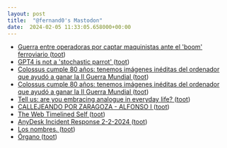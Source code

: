 ```yaml
---
layout: post
title:  "@fernand0's Mastodon"
date:  2024-02-05 11:33:05.658000+00:00
---
```

*  [Guerra entre operadoras por captar maquinistas ante el 'boom' ferroviario ](https://www.diariosur.es/economia/guerra-operadoras-captar-maquinistas-ante-boom-ferroviario-20240128190255-ntrc.html#vca=diariosu) ([toot](https://mastodon.social/@fernand0/111878654240924676))
*  [GPT4 is not a 'stochastic parrot' ](http://donaldclarkplanb.blogspot.com/2024/01/gpt4-is-not-stochastic-parrot.htm) ([toot](https://mastodon.social/@fernand0/111878492924261792))
*  [Colossus cumple 80 años: tenemos imágenes inéditas del ordenador que ayudó a ganar la II Guerra Mundial ](https://www.xataka.com/historia-tecnologica/colossus-cumple-80-anos-tenemos-imagenes-ineditas-ordenador-que-ayudo-a-ganar-ii-guerra-mundia) ([toot](https://mastodon.social/@fernand0/111878344803628874))
*  [Colossus cumple 80 años: tenemos imágenes inéditas del ordenador que ayudó a ganar la II Guerra Mundial ](https://www.xataka.com/historia-tecnologica/colossus-cumple-80-anos-tenemos-imagenes-ineditas-ordenador-que-ayudo-a-ganar-ii-guerra-mundia) ([toot](https://mastodon.social/@fernand0/111878255772173860))
*  [Tell us: are you embracing analogue in everyday life? ](https://www.theguardian.com/media/2024/jan/17/tell-us-are-you-embracing-analogue-in-everyday-lif) ([toot](https://mastodon.social/@fernand0/111878079326518228))
*  [CALLEJEANDO POR ZARAGOZA - ALFONSO I ](https://sites.google.com/view/callejeandoporzaragoza/callejero/alfonso-i?authuser=) ([toot](https://mastodon.social/@fernand0/111876600438241919))
*  [The Web Timelined Self ](https://cogdogblog.com/2024/01/the-web-timelined-self/comment-page-1) ([toot](https://mastodon.social/@fernand0/111876529799731829))
*  [AnyDesk Incident Response 2-2-2024  ](https://anydesk.com/en/public-statement) ([toot](https://mastodon.social/@fernand0/111874586069096707))
*  [Los nombres. ](https://avecesunafoto.wordpress.com/2024/02/04/los-nombres) ([toot](https://mastodon.social/@fernand0/111874309871324921))
*  [Órgano ](https://www.flickr.com/photos/fernand0/53502633191) ([toot](https://mastodon.social/@fernand0/111874287248963478))
